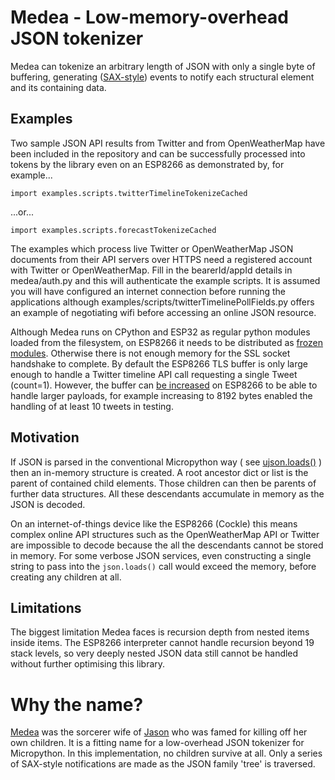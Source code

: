 # Medea - Low-memory-overhead JSON tokenizer

Medea can tokenize an arbitrary length of JSON with only a single byte of buffering, generating ([SAX-style](https://en.wikipedia.org/wiki/Simple_API_for_XML)) events to notify each structural element and its containing data.

## Examples

Two sample JSON API results from Twitter and from OpenWeatherMap have been included in the repository and can be successfully processed into tokens by the library even on an ESP8266 as demonstrated by, for example...

```
import examples.scripts.twitterTimelineTokenizeCached
```

...or...

```
import examples.scripts.forecastTokenizeCached
```

The examples which process live Twitter or OpenWeatherMap JSON documents from their API servers over HTTPS need a registered account with Twitter or OpenWeatherMap. Fill in the bearerId/appId details in medea/auth.py and this will authenticate the example scripts. It is assumed you will have configured an internet connection before running the applications although examples/scripts/twitterTimelinePollFields.py offers an example of negotiating wifi before accessing an online JSON resource. 

Although Medea runs on CPython and ESP32 as regular python modules loaded from the filesystem, on ESP8266 it needs to be distributed as [frozen modules](http://docs.micropython.org/en/v1.9.3/unix/reference/constrained.html). Otherwise there is not enough memory for the SSL socket handshake to complete. By default the ESP8266 TLS buffer is only large enough to handle a Twitter timeline API call requesting a single Tweet (count=1). However, the buffer can [be increased](https://github.com/micropython/micropython/commit/a47b8711316a4901bc81e1c46ce50de00207c47f) on ESP8266 to be able to handle larger payloads, for example increasing to 8192 bytes enabled the handling of at least 10 tweets in testing.


## Motivation

If JSON is parsed in the conventional Micropython way ( see [ujson.loads()](https://docs.micropython.org/en/latest/esp8266/library/ujson.html#ujson.loads) ) then an in-memory structure is created. A root ancestor dict or list is the parent of contained child elements. Those children can then be parents of further data structures. All these descendants accumulate in memory as the JSON is decoded.

On an internet-of-things device like the ESP8266 (Cockle) this means complex online API structures such as the OpenWeatherMap API or Twitter are impossible to decode because the all the descendants cannot be stored in memory. For some verbose JSON services, even constructing a single string to pass into the ```json.loads()``` call would exceed the memory, before creating any children at all.

## Limitations

The biggest limitation Medea faces is recursion depth from nested items inside items. The ESP8266 interpreter cannot handle recursion beyond 19 stack levels, so very deeply nested JSON data still cannot be handled without further optimising this library.

# Why the name?

[Medea](https://en.wikipedia.org/wiki/Medea) was the sorcerer wife of [Jason](https://en.wikipedia.org/wiki/Jason) who was famed for killing off her own children. It is a fitting name for a low-overhead JSON tokenizer for Micropython. In this implementation, no children survive at all. Only a series of SAX-style notifications are made as the JSON family 'tree' is traversed.
